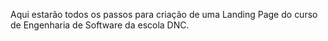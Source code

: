 Aqui estarão todos os passos para criação de uma Landing Page do curso de Engenharia de Software da escola DNC.
